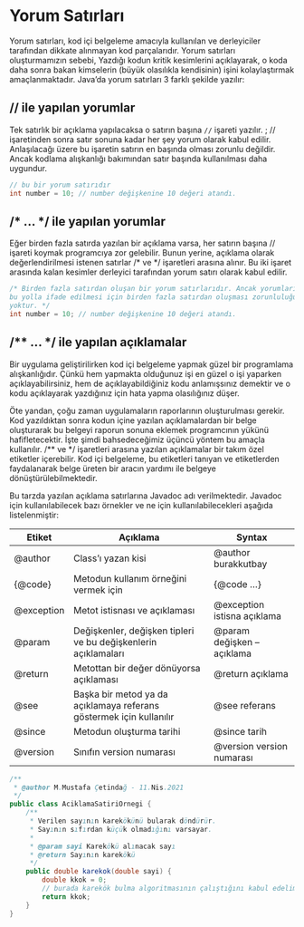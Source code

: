 # Yorum Satırları

Yorum satırları, kod içi belgeleme amacıyla kullanılan ve derleyiciler tarafından dikkate alınmayan kod parçalarıdır. Yorum satırları oluşturmamızın sebebi,  Yazdığı kodun kritik kesimlerini açıklayarak, o koda daha sonra bakan  kimselerin (büyük olasılıkla kendisinin) işini kolaylaştırmak amaçlanmaktadır. Java’da yorum satırları 3 farklı şekilde yazılır:

## // ile yapılan yorumlar

Tek satırlık bir açıklama yapılacaksa o satırın başına `//` işareti yazılır. ; // işaretinden sonra satır sonuna kadar her şey yorum olarak kabul edilir. Anlaşılacağı üzere bu işaretin satırın en başında olması zorunlu değildir. Ancak kodlama alışkanlığı bakımından satır başında kullanılması daha  uygundur.

```java
// bu bir yorum satırıdır
int number = 10; // number değişkenine 10 değeri atandı.
```

## /* ... */ ile yapılan yorumlar

Eğer birden fazla satırda yazılan bir açıklama varsa, her satırın başına //  işareti koymak programcıya zor gelebilir. Bunun yerine, açıklama olarak  değerlendirilmesi istenen satırlar /* ve */ işaretleri arasına alınır. Bu iki  işaret arasında kalan kesimler derleyici tarafından yorum satırı olarak  kabul edilir.

```java
/* Birden fazla satırdan oluşan bir yorum satırlarıdır. Ancak yorumların 
bu yolla ifade edilmesi için birden fazla satırdan oluşması zorunluluğu 
yoktur. */
int number = 10; // number değişkenine 10 değeri atandı.
```

## /** ... */ ile yapılan açıklamalar

Bir uygulama geliştirilirken kod içi belgeleme yapmak güzel bir programlama alışkanlığıdır. Çünkü hem yapmakta olduğunuz işi en güzel o  işi yaparken açıklayabilirsiniz, hem de açıklayabildiğiniz kodu anlamışsınız demektir ve o kodu açıklayarak yazdığınız için hata yapma olasılığınız düşer. 

Öte yandan, çoğu zaman uygulamaların raporlarının oluşturulması gerekir. Kod yazıldıktan sonra kodun içine yazılan açıklamalardan bir belge  oluşturarak bu belgeyi raporun sonuna eklemek programcının yükünü  hafifletecektir. İşte şimdi bahsedeceğimiz üçüncü yöntem bu amaçla  kullanılır. /** ve */ işaretleri arasına yazılan açıklamalar bir takım özel  etiketler içerebilir. Kod içi belgeleme, bu etiketleri tanıyan ve etiketlerden  faydalanarak belge üreten bir aracın yardımı ile belgeye  dönüştürülebilmektedir. 

Bu tarzda yazılan açıklama satırlarına Javadoc adı verilmektedir. Javadoc  için kullanılabilecek bazı örnekler ve ne için kullanılabilecekleri aşağıda  listelenmiştir:

| **Etiket** | **Açıklama**                                                 | **Syntax**                  |
| ---------- | ------------------------------------------------------------ | --------------------------- |
| @author    | Class’ı yazan kisi                                           | @author burakkutbay         |
| {@code}    | Metodun kullanım örneğini vermek için                        | {@code …}                   |
| @exception | Metot istisnası ve açıklaması                                | @exception istisna açıklama |
| @param     | Değişkenler, değişken tipleri ve bu değişkenlerin açıklamaları | @param değişken – açıklama  |
| @return    | Metottan bir değer dönüyorsa açıklaması                      | @return açıklama            |
| @see       | Başka bir metod ya da açıklamaya referans göstermek için kullanılır | @see referans               |
| @since     | Metodun oluşturma tarihi                                     | @since tarih                |
| @version   | Sınıfın version numarası                                     | @version version numarası   |

```java
/**
 * @author M.Mustafa Çetindağ - 11.Nis.2021
 */
public class AciklamaSatiriOrnegi {
    /**
     * Verilen sayının karekökünü bularak döndürür.
     * Sayının sıfırdan küçük olmadığını varsayar.
     *
     * @param sayi Karekökü alınacak sayı
     * @return Sayının karekökü
     */
    public double karekok(double sayi) {
        double kkok = 0;
        // burada karekök bulma algoritmasının çalıştığını kabul edelim
        return kkok;
    }
}
```

